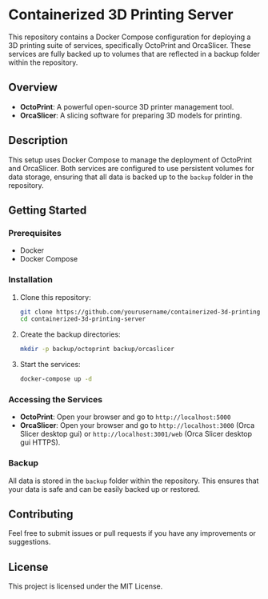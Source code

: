 
# Containerized 3D Printing Server

This repository contains a Docker Compose configuration for deploying a 3D printing suite of services, specifically OctoPrint and OrcaSlicer. These services are fully backed up to volumes that are reflected in a backup folder within the repository.

## Overview

- **OctoPrint**: A powerful open-source 3D printer management tool.
- **OrcaSlicer**: A slicing software for preparing 3D models for printing.

## Description

This setup uses Docker Compose to manage the deployment of OctoPrint and OrcaSlicer. Both services are configured to use persistent volumes for data storage, ensuring that all data is backed up to the `backup` folder in the repository.

## Getting Started

### Prerequisites

- Docker
- Docker Compose

### Installation

1. Clone this repository:

    ```sh
    git clone https://github.com/yourusername/containerized-3d-printing-server.git
    cd containerized-3d-printing-server
    ```

2. Create the backup directories:

    ```sh
    mkdir -p backup/octoprint backup/orcaslicer
    ```

3. Start the services:

    ```sh
    docker-compose up -d
    ```

### Accessing the Services

- **OctoPrint**: Open your browser and go to `http://localhost:5000`
- **OrcaSlicer**: Open your browser and go to `http://localhost:3000` (Orca Slicer desktop gui) or `http://localhost:3001/web` (Orca Slicer desktop gui HTTPS).

### Backup

All data is stored in the `backup` folder within the repository. This ensures that your data is safe and can be easily backed up or restored.

## Contributing

Feel free to submit issues or pull requests if you have any improvements or suggestions.

## License

This project is licensed under the MIT License.
